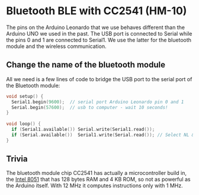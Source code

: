 # Bluetooth BLE with CC2541 (HM-10)

The pins on the Arduino Leonardo that we use behaves different than the Arduino UNO we used in the past. The USB port is connected to Serial while the pins 0 and 1 are connected to Serial1. We use the latter for the bluetooth module and the wireless communication.

## Change the name of the bluetooth module

All we need is a few lines of code to bridge the USB port to the serial port of the Bluetooth module:

```c
void setup() {
  Serial1.begin(9600);  // serial port Arduino Leonardo pin 0 and 1
  Serial.begin(57600);  // usb to computer - wait 10 seconds!
}
 
void loop() {
  if (Serial1.available()) Serial.write(Serial1.read());
  if (Serial.available())  Serial1.write(Serial.read()); // Select NL & CR
}
```

## Trivia

The bluetooth module chip CC2541 has actually a microcontroller build in, the [Intel 8051](https://en.wikipedia.org/wiki/Intel_MCS-51) that has 128 bytes RAM and 4 KB ROM, so not as powerful as the Arduino itself. With 12 MHz it computes instructions only with 1 MHz. 
